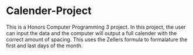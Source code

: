 # Calender-Project
This is a Honors Computer Programming 3 project. In this project, the user can input the data and the computer will output a full calender with the correct amount of spacing. This uses the Zellers formula to formalature the first and last days of the month.
